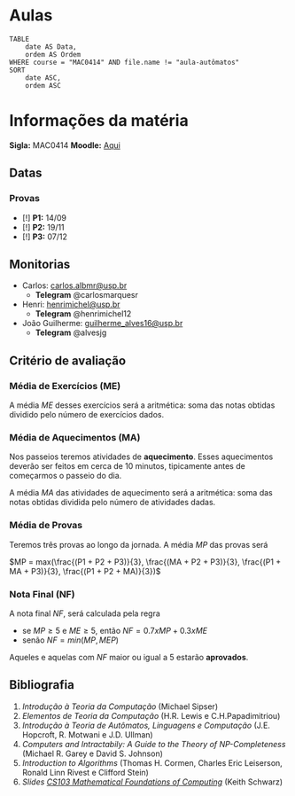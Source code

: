 # Aulas

```dataview
TABLE
	date AS Data,
	ordem AS Ordem
WHERE course = "MAC0414" AND file.name != "aula-autômatos"
SORT
	date ASC,
	ordem ASC
```


# Informações da matéria

**Sigla:** MAC0414
**Moodle:** [Aqui](https://edisciplinas.usp.br/course/view.php?id=111879)

## Datas

### Provas
- [!] **P1:** 14/09
- [!] **P2:** 19/11
- [!] **P3:** 07/12

## Monitorias

- Carlos: carlos.albmr@usp.br
	- **Telegram** @carlosmarquesr
- Henri: henrimichel@usp.br
	- **Telegram** @henrimichel12
- João Guilherme: guilherme_alves16@usp.br 
	- **Telegram** @alvesjg

## Critério de avaliação

### Média de Exercícios (ME)
A média _ME_ desses exercícios será a aritmética: soma das notas obtidas dividido pelo número de exercícios dados.

### Média de Aquecimentos (MA)
Nos passeios teremos atividades de **aquecimento**. Esses aquecimentos deverão ser feitos em cerca de 10 minutos, tipicamente antes de começarmos o passeio do dia. 

A média _MA_ das atividades de aquecimento será a aritmética: soma das notas obtidas dividida pelo número de atividades dadas.

### Média de Provas
Teremos três provas ao longo da jornada. A média _MP_ das provas será

$MP = max(\frac{(P1 + P2 + P3)}{3}, \frac{(MA + P2 + P3)}{3}, \frac{(P1 + MA + P3)}{3}, \frac{(P1 + P2 + MA)}{3})$

### Nota Final (NF)
A nota final _NF_, será calculada pela regra 

- se $MP \ge 5$ e $ME \ge 5$, então $NF = 0.7 x MP + 0.3 x ME$
- senão $NF = min(MP, MEP)$

Aqueles e aquelas com _NF_ maior ou igual a 5 estarão **aprovados**.


## Bibliografia

1. _Introdução à Teoria da Computação_ (Michael Sipser)
2. _Elementos de Teoria da Computação_ (H.R. Lewis e C.H.Papadimitriou)
3. _Introdução à Teoria de Autômatos, Linguagens e Computação_ (J.E. Hopcroft, R. Motwani e J.D. Ullman) 
4. _Computers and Intractabily: A Guide to the Theory of NP-Completeness_ (Michael R. Garey e David S. Johnson)
5. _Introduction to Algorithms_ (Thomas H. Cormen, Charles Eric Leiserson, Ronald Linn Rivest e Clifford Stein)
6. _Slides [CS103 Mathematical Foundations of Computing](https://web.stanford.edu/class/archive/cs/cs103/cs103.1156/)_ (Keith Schwarz)